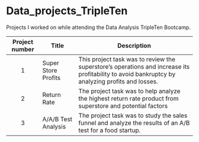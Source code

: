# Data_projects_TripleTen
Projects I worked on while attending the Data Analysis TripleTen Bootcamp.


| Project number | Title | Description |
| :-----------: | ----------- |----------- |
| 1 | Super Store Profits | This project task was to review the superstore’s operations and increase its profitability to avoid bankruptcy by analyzing profits and losses.  |
| 2 | Return Rate | The project task was to help analyze the highest return rate product from superstore and potential factors |
| 3 | A/A/B Test Analysis | The project task was to study the sales funnel and analyze the results of an A/B test for a food startup. |

